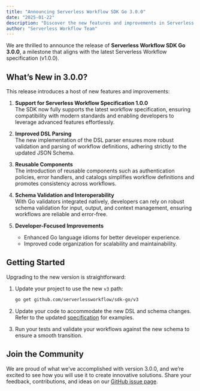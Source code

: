 ```yaml
---
title: "Announcing Serverless Workflow SDK Go 3.0.0"
date: "2025-01-22"
description: "Discover the new features and improvements in Serverless Workflow SDK Go 3.0.0, aligned with the Serverless Workflow specification 1.0.0."
author: "Serverless Workflow Team"
---
```


We are thrilled to announce the release of **Serverless Workflow SDK Go 3.0.0**, a milestone that aligns with the latest Serverless Workflow specification (v1.0.0).

## **What’s New in 3.0.0?**

This release introduces a host of new features and improvements:

1. **Support for Serverless Workflow Specification 1.0.0**  
   The SDK now fully supports the latest workflow specification, ensuring compatibility with modern standards and enabling developers to leverage advanced features effortlessly.

2. **Improved DSL Parsing**  
   The new implementation of the DSL parser ensures more robust validation and parsing of workflow definitions, adhering strictly to the updated JSON Schema.

3. **Reusable Components**  
   The introduction of reusable components such as authentication policies, error handlers, and catalogs simplifies workflow definitions and promotes consistency across workflows.

4. **Schema Validation and Interoperability**  
   With Go validators integrated natively, developers can rely on robust schema validation for input, output, and context management, ensuring workflows are reliable and error-free.

5. **Developer-Focused Improvements**  
   - Enhanced Go language idioms for better developer experience.
   - Improved code organization for scalability and maintainability.

## **Getting Started**

Upgrading to the new version is straightforward:

1. Update your project to use the new `v3` path:
   ```bash
   go get github.com/serverlessworkflow/sdk-go/v3
   ```

2. Update your code to accommodate the new DSL and schema changes. Refer to the updated [specification](https://github.com/serverlessworkflow/specification/tree/main/examples) for examples.

3. Run your tests and validate your workflows against the new schema to ensure a smooth transition.

## **Join the Community**

We are proud of what we’ve accomplished with version 3.0.0, and we’re excited to see how you will use it to create innovative solutions. Share your feedback, contributions, and ideas on our [GitHub issue page](https://github.com/serverlessworkflow/sdk-go/issues).
